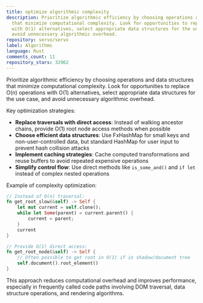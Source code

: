 ```yaml
---
title: optimize algorithmic complexity
description: Prioritize algorithmic efficiency by choosing operations and data structures
  that minimize computational complexity. Look for opportunities to replace O(n) operations
  with O(1) alternatives, select appropriate data structures for the use case, and
  avoid unnecessary algorithmic overhead.
repository: servo/servo
label: Algorithms
language: Rust
comments_count: 11
repository_stars: 32962
---
```


Prioritize algorithmic efficiency by choosing operations and data structures that minimize computational complexity. Look for opportunities to replace O(n) operations with O(1) alternatives, select appropriate data structures for the use case, and avoid unnecessary algorithmic overhead.

Key optimization strategies:
- **Replace traversals with direct access**: Instead of walking ancestor chains, provide O(1) root node access methods when possible
- **Choose efficient data structures**: Use FxHashMap for small keys and non-user-controlled data, but standard HashMap for user input to prevent hash collision attacks
- **Implement caching strategies**: Cache computed transformations and reuse buffers to avoid repeated expensive operations
- **Simplify control flow**: Use direct methods like `is_some_and()` and `if let` instead of complex nested operations

Example of complexity optimization:
```rust
// Instead of O(n) traversal:
fn get_root_slow(&self) -> Self {
    let mut current = self.clone();
    while let Some(parent) = current.parent() {
        current = parent;
    }
    current
}

// Provide O(1) direct access:
fn get_root_node(&self) -> Self {
    // Often possible to get root in O(1) if in shadow/document tree
    self.document().root_element()
}
```

This approach reduces computational overhead and improves performance, especially in frequently called code paths involving DOM traversal, data structure operations, and rendering algorithms.